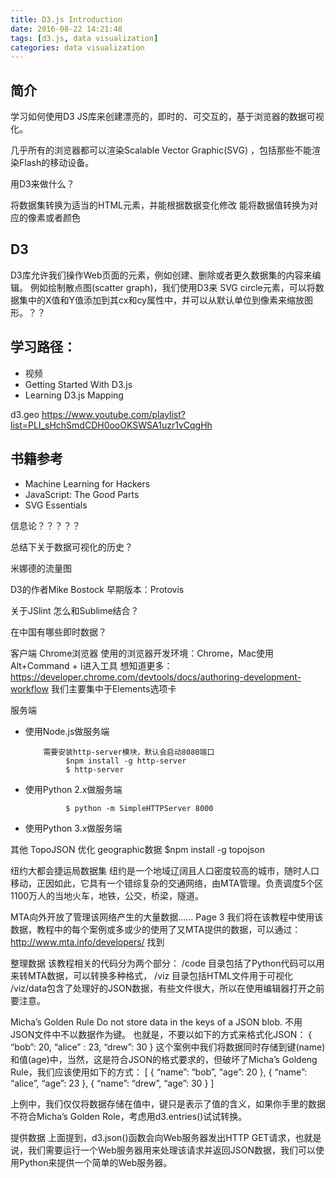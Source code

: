 ```yaml
---
title: D3.js Introduction
date: 2016-08-22 14:21:48
tags: [d3.js, data visualization]
categories: data visualization
---
```


## 简介
学习如何使用D3 JS库来创建漂亮的，即时的、可交互的，基于浏览器的数据可视化。

几乎所有的浏览器都可以渲染Scalable Vector Graphic(SVG) ，包括那些不能渲染Flash的移动设备。

用D3来做什么？

将数据集转换为适当的HTML元素，并能根据数据变化修改
能将数据值转换为对应的像素或者颜色

## D3
D3库允许我们操作Web页面的元素，例如创建、删除或者更久数据集的内容来编辑。
例如绘制散点图(scatter graph)，我们使用D3来 SVG circle元素，可以将数据集中的X值和Y值添加到其cx和cy属性中，并可以从默认单位到像素来缩放图形。？？

## 学习路径：
* 视频
* Getting Started With D3.js
* Learning D3.js Mapping

d3.geo
https://www.youtube.com/playlist?list=PLI_sHchSmdCDH0ooOKSWSA1uzr1vCqgHh

## 书籍参考

- Machine Learning for Hackers
- JavaScript: The Good Parts
- SVG Essentials

信息论？？？？？

总结下关于数据可视化的历史？

米娜德的流量图

D3的作者Mike Bostock
早期版本：Protovis

关于JSlint 怎么和Sublime结合？

在中国有哪些即时数据？


客户端
Chrome浏览器
使用的浏览器开发环境：Chrome，Mac使用Alt+Command + I进入工具
想知道更多：https://developer.chrome.com/devtools/docs/authoring-development-workflow
我们主要集中于Elements选项卡

服务端

- 使用Node.js做服务端

          需要安装http-server模块，默认会启动8080端口
               $npm install -g http-server
               $ http-server

- 使用Python 2.x做服务端

               $ python -m SimpleHTTPServer 8000

- 使用Python 3.x做服务端

其他
TopoJSON 优化 geographic数据
$npm install -g topojson

纽约大都会捷运局数据集
纽约是一个地域辽阔且人口密度较高的城市，随时人口移动，正因如此，它具有一个错综复杂的交通网络，由MTA管理。负责调度5个区1100万人的当地火车，地铁，公交，桥梁，隧道。

MTA向外开放了管理该网络产生的大量数据…… Page 3
我们将在该教程中使用该数据，教程中的每个案例或多或少的使用了又MTA提供的数据，可以通过：http://www.mta.info/developers/ 找到

整理数据
该教程相关的代码分为两个部分：
/code 目录包括了Python代码可以用来转MTA数据，可以转换多种格式，
/viz 目录包括HTML文件用于可视化
/viz/data包含了处理好的JSON数据，有些文件很大，所以在使用编辑器打开之前要注意。

Micha’s Golden Rule
Do not store data in the keys of a JSON blob.
不用JSON文件中不以数据作为键。
也就是，不要以如下的方式来格式化JSON：
{
     “bob”: 20,
     “alice” : 23,
     “drew”: 30
}
这个案例中我们将数据同时存储到键(name) 和值(age)中，当然，这是符合JSON的格式要求的，但破坏了Micha’s Goldeng Rule，我们应该使用如下的方式：
[
     {
          “name”: “bob”,
          “age”: 20
     },
     {
           “name”: “alice”,
           “age”: 23
     },
     {
          “name”: “drew”,
          “age”: 30
     }
]

上例中，我们仅仅将数据存储在值中，键只是表示了值的含义，如果你手里的数据不符合Micha’s Golden Role，考虑用d3.entries()试试转换。

提供数据
上面提到，d3.json()函数会向Web服务器发出HTTP GET请求，也就是说，我们需要运行一个Web服务器用来处理该请求并返回JSON数据，我们可以使用Python来提供一个简单的Web服务器。
